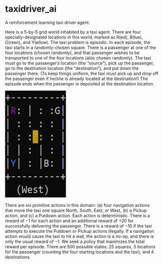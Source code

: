 # taxidriver_ai
A reinforcement learning taxi driver agent.

Here is a 5-by-5 grid world inhabited by a taxi agent. There are four specially-designated locations in
this world, marked as R(ed), B(lue), G(reen), and Y(ellow). The taxi problem is episodic. In
each episode, the taxi starts in a randomly-chosen square. There is a passenger at one of the
four locations (chosen randomly), and that passenger wishes to be transported to one of the four
locations (also chosen randomly). The taxi must go to the passenger’s location (the “source”), pick
up the passenger, go to the destination location (the “destination”), and put down the passenger
there. (To keep things uniform, the taxi must pick up and drop off the passenger even if he/she
is already located at the destination!) The episode ends when the passenger is deposited at the
destination location.

<img src='./img/taxi.gif' width="200" height="350"/>

There are six primitive actions in this domain: (a) four navigation actions that move the taxi
one square North, South, East, or West, (b) a Pickup action, and (c) a Putdown action. Each action
is deterministic. There is a reward of −1 for each action and an additional reward of +20 for
successfully delivering the passenger. There is a reward of −10 if the taxi attempts to execute the
Putdown or Pickup actions illegally. If a navigation action would cause the taxi to hit a wall, the
action is a no-op, and there is only the usual reward of −1.
We seek a policy that maximizes the total reward per episode. There are 500 possible states:
25 squares, 5 locations for the passenger (counting the four starting locations and the taxi), and 4
destinations.
